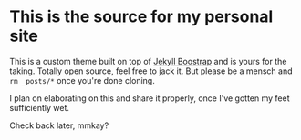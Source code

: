 # This is the source for my personal site

This is a custom theme built on top of [Jekyll Boostrap](http://jekyllbootstrap.com) and is yours for the taking.
Totally open source, feel free to jack it. But please be a mensch and `rm _posts/*` once you're done cloning.

I plan on elaborating on this and share it properly, once I've gotten my feet sufficiently wet.

Check back later, mmkay?